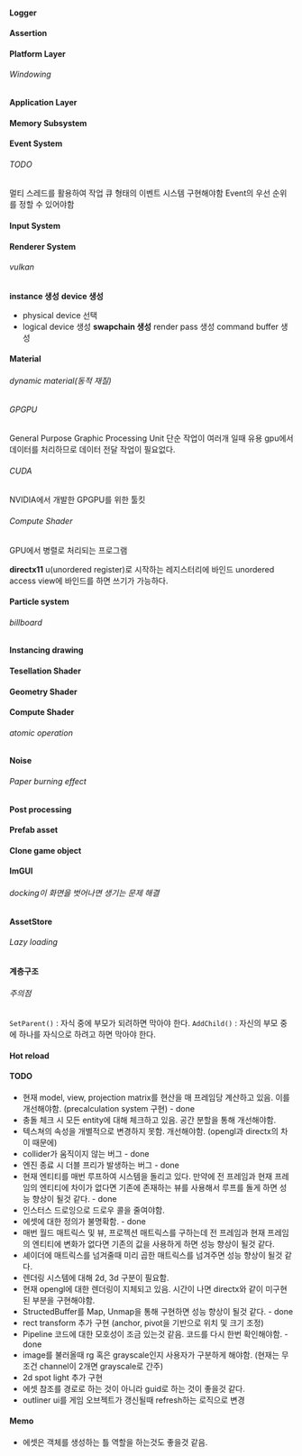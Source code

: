 #### Logger
#### Assertion
#### Platform Layer
###### Windowing
#### Application Layer
#### Memory Subsystem
#### Event System
###### TODO
멀티 스레드를 활용하여 작업 큐 형태의 이벤트 시스템 구현해야함
Event의 우선 순위를 정할 수 있어야함
#### Input System
#### Renderer System
###### vulkan
**instance 생성**
**device 생성**
- physical device 선택
- logical device 생성
**swapchain 생성**
render pass 생성
command buffer 생성
#### Material
###### dynamic material(동적 재질)
###### GPGPU
General Purpose Graphic Processing Unit
단순 작업이 여러개 일때 유용
gpu에서 데이터를 처리하므로 데이터 전달 작업이 필요없다.
###### CUDA
NVIDIA에서 개발한 GPGPU를 위한 툴킷
###### Compute Shader
GPU에서 병렬로 처리되는 프로그램

**directx11**
u(unordered register)로 시작하는 레지스터리에 바인드
unordered access view에 바인드를 하면 쓰기가 가능하다.
#### Particle system
###### billboard
#### Instancing drawing
#### Tesellation Shader
#### Geometry Shader
#### Compute Shader
###### atomic operation
#### Noise
###### Paper burning effect
#### Post processing
#### Prefab asset
#### Clone game object
#### ImGUI
###### docking이 화면을 벗어나면 생기는 문제 해결
#### AssetStore
###### Lazy loading
#### 계층구조
###### 주의점
`SetParent()` : 자식 중에 부모가 되려하면 막아야 한다.
`AddChild()` : 자신의 부모 중에 하나를 자식으로 하려고 하면 막아야 한다.
#### Hot reload
#### TODO
- 현재 model, view, projection matrix를 현산을 매 프레임당 계산하고 있음. 이를 개선해야함. (precalculation system 구현) - done
- 충돌 체크 시 모든 entity에 대해 체크하고 있음. 공간 분할을 통해 개선해야함.
- 텍스쳐의 속성을 개별적으로 변경하지 못함. 개선해야함. (opengl과 directx의 차이 때문에)
- collider가 움직이지 않는 버그 - done
- 엔진 종료 시 더블 프리가 발생하는 버그 - done
- 현재 엔티티를 매번 루프하여 시스템을 돌리고 있다. 만약에 전 프레임과 현재 프레임의 엔티티에 차이가 없다면 기존에 존재하는 뷰를 사용해서 루프를 돌게 하면 성능 향상이 될것 같다. - done
- 인스터스 드로잉으로 드로우 콜을 줄여야함.
- 에셋에 대한 정의가 불명확함. - done
- 매번 월드 매트릭스 및 뷰, 프로젝션 매트릭스를 구하는데 전 프레임과 현재 프레임의 엔티티에 변화가 없다면 기존의 값을 사용하게 하면 성능 향상이 될것 같다.
- 셰이더에 매트릭스를 넘겨줄때 미리 곱한 매트릭스를 넘겨주면 성능 향상이 될것 같다.
- 렌더링 시스템에 대해 2d, 3d 구분이 필요함.
- 현재 opengl에 대한 렌더링이 지체되고 있음. 시간이 나면 directx와 같이 미구현 된 부분을 구현해야함.
- StructedBuffer를 Map, Unmap을 통해 구현하면 성능 향상이 될것 같다. - done
- rect transform 추가 구현 (anchor, pivot을 기반으로 위치 및 크기 조정)
- Pipeline 코드에 대한 모호성이 조금 있는것 같음. 코드를 다시 한번 확인해야함. - done
- image를 불러올때 rg 혹은 grayscale인지 사용자가 구분하게 해야함. (현재는 무조건 channel이 2개면 grayscale로 간주)
- 2d spot light 추가 구현
- 에셋 참조를 경로로 하는 것이 아니라 guid로 하는 것이 좋을것 같다.
- outliner ui를 게임 오브젝트가 갱신될때 refresh하는 로직으로 변경
#### Memo
- 에셋은 객체를 생성하는 틀 역할을 하는것도 좋을것 같음.
